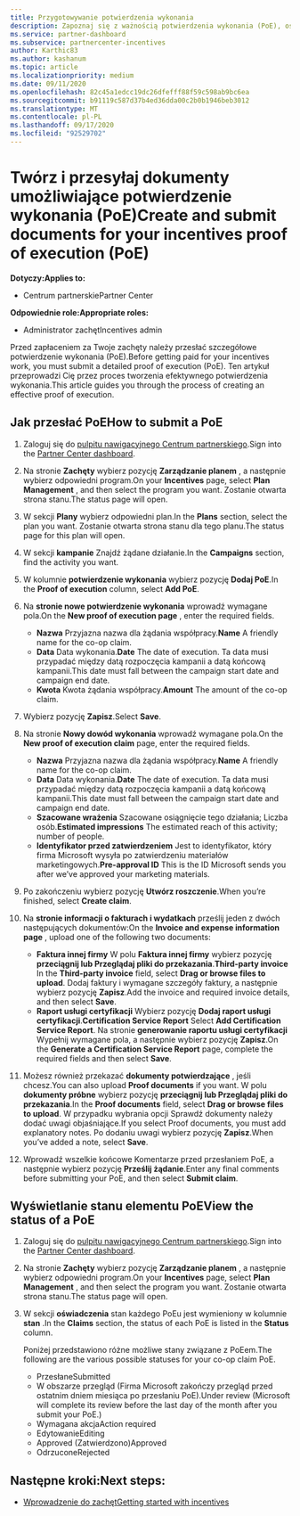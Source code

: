 ```yaml
---
title: Przygotowywanie potwierdzenia wykonania
description: Zapoznaj się z ważnością potwierdzenia wykonania (PoE), osi czasu, wyświetlania stanu i wytycznych dotyczących dostarczania.
ms.service: partner-dashboard
ms.subservice: partnercenter-incentives
author: Karthic83
ms.author: kashanum
ms.topic: article
ms.localizationpriority: medium
ms.date: 09/11/2020
ms.openlocfilehash: 82c45a1edcc19dc26dfefff88f59c598ab9bc6ea
ms.sourcegitcommit: b91119c587d37b4ed36dda00c2b0b1946beb3012
ms.translationtype: MT
ms.contentlocale: pl-PL
ms.lasthandoff: 09/17/2020
ms.locfileid: "92529702"
---
```

# <a name="create-and-submit-documents-for-your-incentives-proof-of-execution-poe"></a><span data-ttu-id="0b79e-103">Twórz i przesyłaj dokumenty umożliwiające potwierdzenie wykonania (PoE)</span><span class="sxs-lookup"><span data-stu-id="0b79e-103">Create and submit documents for your incentives proof of execution (PoE)</span></span>

<span data-ttu-id="0b79e-104">**Dotyczy:**</span><span class="sxs-lookup"><span data-stu-id="0b79e-104">**Applies to:**</span></span>

- <span data-ttu-id="0b79e-105">Centrum partnerskie</span><span class="sxs-lookup"><span data-stu-id="0b79e-105">Partner Center</span></span>

<span data-ttu-id="0b79e-106">**Odpowiednie role:**</span><span class="sxs-lookup"><span data-stu-id="0b79e-106">**Appropriate roles:**</span></span>

- <span data-ttu-id="0b79e-107">Administrator zachęt</span><span class="sxs-lookup"><span data-stu-id="0b79e-107">Incentives admin</span></span>

<span data-ttu-id="0b79e-108">Przed zapłaceniem za Twoje zachęty należy przesłać szczegółowe potwierdzenie wykonania (PoE).</span><span class="sxs-lookup"><span data-stu-id="0b79e-108">Before getting paid for your incentives work, you must submit a detailed proof of execution (PoE).</span></span> <span data-ttu-id="0b79e-109">Ten artykuł przeprowadzi Cię przez proces tworzenia efektywnego potwierdzenia wykonania.</span><span class="sxs-lookup"><span data-stu-id="0b79e-109">This article guides you through the process of creating an effective proof of execution.</span></span>

## <a name="how-to-submit-a-poe"></a><span data-ttu-id="0b79e-110">Jak przesłać PoE</span><span class="sxs-lookup"><span data-stu-id="0b79e-110">How to submit a PoE</span></span>

1. <span data-ttu-id="0b79e-111">Zaloguj się do [pulpitu nawigacyjnego Centrum partnerskiego](https://partner.microsoft.com/dashboard/).</span><span class="sxs-lookup"><span data-stu-id="0b79e-111">Sign into the [Partner Center dashboard](https://partner.microsoft.com/dashboard/).</span></span>

2. <span data-ttu-id="0b79e-112">Na stronie **Zachęty** wybierz pozycję **Zarządzanie planem** , a następnie wybierz odpowiedni program.</span><span class="sxs-lookup"><span data-stu-id="0b79e-112">On your **Incentives** page, select **Plan Management** , and then select the program you want.</span></span> <span data-ttu-id="0b79e-113">Zostanie otwarta strona stanu.</span><span class="sxs-lookup"><span data-stu-id="0b79e-113">The status page will open.</span></span>

3. <span data-ttu-id="0b79e-114">W sekcji **Plany** wybierz odpowiedni plan.</span><span class="sxs-lookup"><span data-stu-id="0b79e-114">In the **Plans** section, select the plan you want.</span></span> <span data-ttu-id="0b79e-115">Zostanie otwarta strona stanu dla tego planu.</span><span class="sxs-lookup"><span data-stu-id="0b79e-115">The status page for this plan will open.</span></span>

4. <span data-ttu-id="0b79e-116">W sekcji **kampanie** Znajdź żądane działanie.</span><span class="sxs-lookup"><span data-stu-id="0b79e-116">In the **Campaigns** section, find the activity you want.</span></span>

5. <span data-ttu-id="0b79e-117">W kolumnie **potwierdzenie wykonania** wybierz pozycję **Dodaj PoE**.</span><span class="sxs-lookup"><span data-stu-id="0b79e-117">In the **Proof of execution** column, select **Add PoE**.</span></span>

6. <span data-ttu-id="0b79e-118">Na **stronie nowe potwierdzenie wykonania** wprowadź wymagane pola.</span><span class="sxs-lookup"><span data-stu-id="0b79e-118">On the **New proof of execution page** , enter the required fields.</span></span>

   - <span data-ttu-id="0b79e-119">**Nazwa**  Przyjazna nazwa dla żądania współpracy.</span><span class="sxs-lookup"><span data-stu-id="0b79e-119">**Name**  A friendly name for the co-op claim.</span></span>
   - <span data-ttu-id="0b79e-120">**Data**  Data wykonania.</span><span class="sxs-lookup"><span data-stu-id="0b79e-120">**Date**  The date of execution.</span></span> <span data-ttu-id="0b79e-121">Ta data musi przypadać między datą rozpoczęcia kampanii a datą końcową kampanii.</span><span class="sxs-lookup"><span data-stu-id="0b79e-121">This date must fall between the campaign start date and campaign end date.</span></span>
   - <span data-ttu-id="0b79e-122">**Kwota**  Kwota żądania współpracy.</span><span class="sxs-lookup"><span data-stu-id="0b79e-122">**Amount**  The amount of the co-op claim.</span></span>

7. <span data-ttu-id="0b79e-123">Wybierz pozycję **Zapisz**.</span><span class="sxs-lookup"><span data-stu-id="0b79e-123">Select **Save**.</span></span>

8. <span data-ttu-id="0b79e-124">Na stronie **Nowy dowód wykonania** wprowadź wymagane pola.</span><span class="sxs-lookup"><span data-stu-id="0b79e-124">On the **New proof of execution claim** page, enter the required fields.</span></span>

   - <span data-ttu-id="0b79e-125">**Nazwa**  Przyjazna nazwa dla żądania współpracy.</span><span class="sxs-lookup"><span data-stu-id="0b79e-125">**Name**  A friendly name for the co-op claim.</span></span>
   - <span data-ttu-id="0b79e-126">**Data**  Data wykonania.</span><span class="sxs-lookup"><span data-stu-id="0b79e-126">**Date**  The date of execution.</span></span> <span data-ttu-id="0b79e-127">Ta data musi przypadać między datą rozpoczęcia kampanii a datą końcową kampanii.</span><span class="sxs-lookup"><span data-stu-id="0b79e-127">This date must fall between the campaign start date and campaign end date.</span></span>
   - <span data-ttu-id="0b79e-128">**Szacowane wrażenia**   Szacowane osiągnięcie tego działania; Liczba osób.</span><span class="sxs-lookup"><span data-stu-id="0b79e-128">**Estimated impressions**   The estimated reach of this activity; number of people.</span></span>
   - <span data-ttu-id="0b79e-129">**Identyfikator przed zatwierdzeniem**   Jest to identyfikator, który firma Microsoft wysyła po zatwierdzeniu materiałów marketingowych.</span><span class="sxs-lookup"><span data-stu-id="0b79e-129">**Pre-approval ID**   This is the ID Microsoft sends you after we’ve approved your marketing materials.</span></span>

9. <span data-ttu-id="0b79e-130">Po zakończeniu wybierz pozycję **Utwórz roszczenie**.</span><span class="sxs-lookup"><span data-stu-id="0b79e-130">When you’re finished, select **Create claim**.</span></span>

10. <span data-ttu-id="0b79e-131">Na **stronie informacji o fakturach i wydatkach** prześlij jeden z dwóch następujących dokumentów:</span><span class="sxs-lookup"><span data-stu-id="0b79e-131">On the **Invoice and expense information page** , upload one of the following two documents:</span></span>
    - <span data-ttu-id="0b79e-132">**Faktura innej firmy**  W polu **Faktura innej firmy** wybierz pozycję **przeciągnij lub Przeglądaj pliki do przekazania**.</span><span class="sxs-lookup"><span data-stu-id="0b79e-132">**Third-party invoice**  In the **Third-party invoice** field, select **Drag or browse files to upload**.</span></span> <span data-ttu-id="0b79e-133">Dodaj faktury i wymagane szczegóły faktury, a następnie wybierz pozycję **Zapisz**.</span><span class="sxs-lookup"><span data-stu-id="0b79e-133">Add the invoice and required invoice details, and then select **Save**.</span></span>
    - <span data-ttu-id="0b79e-134">**Raport usługi certyfikacji**  Wybierz pozycję **Dodaj raport usługi certyfikacji**.</span><span class="sxs-lookup"><span data-stu-id="0b79e-134">**Certification Service Report**  Select **Add Certification Service Report**.</span></span> <span data-ttu-id="0b79e-135">Na stronie **generowanie raportu usługi certyfikacji** Wypełnij wymagane pola, a następnie wybierz pozycję **Zapisz**.</span><span class="sxs-lookup"><span data-stu-id="0b79e-135">On the **Generate a Certification Service Report** page, complete the required fields and then select **Save**.</span></span>

11. <span data-ttu-id="0b79e-136">Możesz również przekazać **dokumenty potwierdzające** , jeśli chcesz.</span><span class="sxs-lookup"><span data-stu-id="0b79e-136">You can also upload **Proof documents** if you want.</span></span> <span data-ttu-id="0b79e-137">W polu **dokumenty próbne** wybierz pozycję **przeciągnij lub Przeglądaj pliki do przekazania**.</span><span class="sxs-lookup"><span data-stu-id="0b79e-137">In the **Proof documents** field, select **Drag or browse files to upload**.</span></span> <span data-ttu-id="0b79e-138">W przypadku wybrania opcji Sprawdź dokumenty należy dodać uwagi objaśniające.</span><span class="sxs-lookup"><span data-stu-id="0b79e-138">If you select Proof documents, you must add explanatory notes.</span></span> <span data-ttu-id="0b79e-139">Po dodaniu uwagi wybierz pozycję **Zapisz**.</span><span class="sxs-lookup"><span data-stu-id="0b79e-139">When you’ve added a note, select **Save**.</span></span>

12. <span data-ttu-id="0b79e-140">Wprowadź wszelkie końcowe Komentarze przed przesłaniem PoE, a następnie wybierz pozycję **Prześlij żądanie**.</span><span class="sxs-lookup"><span data-stu-id="0b79e-140">Enter any final comments before submitting your PoE, and then select **Submit claim**.</span></span>

## <a name="view-the-status-of-a-poe"></a><span data-ttu-id="0b79e-141">Wyświetlanie stanu elementu PoE</span><span class="sxs-lookup"><span data-stu-id="0b79e-141">View the status of a PoE</span></span>

1. <span data-ttu-id="0b79e-142">Zaloguj się do [pulpitu nawigacyjnego Centrum partnerskiego](https://partner.microsoft.com/dashboard/).</span><span class="sxs-lookup"><span data-stu-id="0b79e-142">Sign into the [Partner Center dashboard](https://partner.microsoft.com/dashboard/).</span></span>

2. <span data-ttu-id="0b79e-143">Na stronie **Zachęty** wybierz pozycję **Zarządzanie planem** , a następnie wybierz odpowiedni program.</span><span class="sxs-lookup"><span data-stu-id="0b79e-143">On your **Incentives** page, select **Plan Management** , and then select the program you want.</span></span> <span data-ttu-id="0b79e-144">Zostanie otwarta strona stanu.</span><span class="sxs-lookup"><span data-stu-id="0b79e-144">The status page will open.</span></span>

3. <span data-ttu-id="0b79e-145">W sekcji **oświadczenia** stan każdego PoEu jest wymieniony w kolumnie **stan** .</span><span class="sxs-lookup"><span data-stu-id="0b79e-145">In the **Claims** section, the status of each PoE is listed in the **Status** column.</span></span>

   <span data-ttu-id="0b79e-146">Poniżej przedstawiono różne możliwe stany związane z PoEem.</span><span class="sxs-lookup"><span data-stu-id="0b79e-146">The following are the various possible statuses for your co-op claim PoE.</span></span>

   - <span data-ttu-id="0b79e-147">Przesłane</span><span class="sxs-lookup"><span data-stu-id="0b79e-147">Submitted</span></span>
   - <span data-ttu-id="0b79e-148">W obszarze przegląd (Firma Microsoft zakończy przegląd przed ostatnim dniem miesiąca po przesłaniu PoE).</span><span class="sxs-lookup"><span data-stu-id="0b79e-148">Under review (Microsoft will complete its review before the last day of the month after you submit your PoE.)</span></span>
   - <span data-ttu-id="0b79e-149">Wymagana akcja</span><span class="sxs-lookup"><span data-stu-id="0b79e-149">Action required</span></span>
   - <span data-ttu-id="0b79e-150">Edytowanie</span><span class="sxs-lookup"><span data-stu-id="0b79e-150">Editing</span></span>
   - <span data-ttu-id="0b79e-151">Approved (Zatwierdzono)</span><span class="sxs-lookup"><span data-stu-id="0b79e-151">Approved</span></span>
   - <span data-ttu-id="0b79e-152">Odrzucone</span><span class="sxs-lookup"><span data-stu-id="0b79e-152">Rejected</span></span>

## <a name="next-steps"></a><span data-ttu-id="0b79e-153">Następne kroki:</span><span class="sxs-lookup"><span data-stu-id="0b79e-153">Next steps:</span></span>

- [<span data-ttu-id="0b79e-154">Wprowadzenie do zachęt</span><span class="sxs-lookup"><span data-stu-id="0b79e-154">Getting started with incentives</span></span>](incentives-get-started-intro.md)